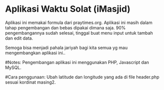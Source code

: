 # Aplikasi Waktu Solat (iMasjid)
Aplikasi ini memakai formula dari praytimes.org.
Aplikasi ini masih dalam tahap pengembangan dan bebas dipakai dimana saja.
90% pengembangannya sudah selesai, tinggal buat menu input untuk tambah dan edit data.

Semoga bisa menjadi pahala jariyah bagi kita semua yg mau mengembangkan aplikasi ini..

#Notes:
Pengembangan aplikasi ini menggunakan PHP, Javascript dan MySQL.

#Cara penggunaan:
Ubah latitude dan longitude yang ada di file header.php sesuai kordinat masing2.

